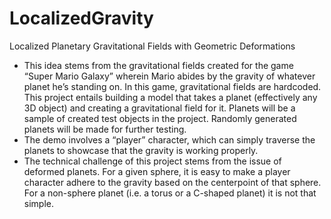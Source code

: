 # LocalizedGravity
Localized Planetary Gravitational Fields with Geometric Deformations

* This idea stems from the gravitational fields created for the game “Super Mario Galaxy” wherein Mario abides by the gravity of whatever planet he’s standing on. In this game, gravitational fields are hardcoded. This project entails building a model that takes a planet (effectively any 3D object) and creating a gravitational field for it.
Planets will be a sample of created test objects in the project. Randomly generated planets will be made for further testing.
* The demo involves a “player” character, which can simply traverse the planets to showcase that the gravity is working properly.
* The technical challenge of this project stems from the issue of deformed planets. For a given sphere, it is easy to make a player character adhere to the gravity based on the centerpoint of that sphere. For a non-sphere planet (i.e. a torus or a C-shaped planet) it is not that simple.

